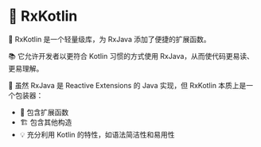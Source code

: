 # 🚀 RxKotlin

🔹 RxKotlin 是一个轻量级库，为 RxJava 添加了便捷的扩展函数。

📚 它允许开发者以更符合 Kotlin 习惯的方式使用 RxJava，从而使代码更易读、更易理解。

🔄 虽然 RxJava 是 Reactive Extensions 的 Java 实现，但 RxKotlin 本质上是一个包装器：

- 🧩 包含扩展函数
- 🏗️ 包含其他构造
- 💡 充分利用 Kotlin 的特性，如语法简洁性和易用性